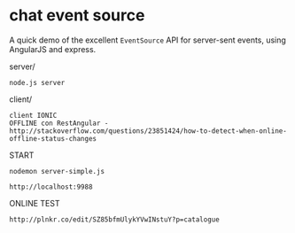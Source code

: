# chat event source

A quick demo of the excellent `EventSource` API for server-sent events, using AngularJS and express.


server/

	node.js server


client/

	client IONIC
	OFFLINE con RestAngular - http://stackoverflow.com/questions/23851424/how-to-detect-when-online-offline-status-changes

START

	nodemon server-simple.js

	http://localhost:9988


ONLINE TEST

	http://plnkr.co/edit/SZ85bfmUlykYVwINstuY?p=catalogue


